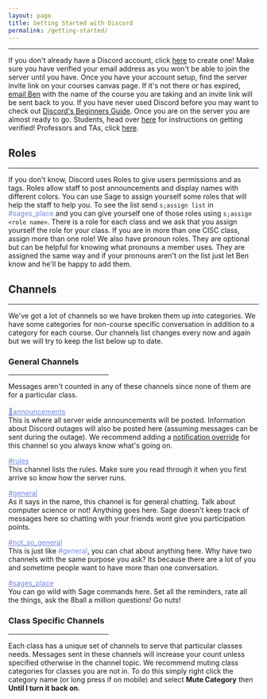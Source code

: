 ```yaml
---
layout: page
title: Getting Started with Discord
permalink: /getting-started/
---
```

<link rel="icon" href="/favicon.ico" type="image/x-icon" />

***
If you don't already have a Discord account, click [here](https://discord.com/register "Welcome to discord") to create one!
Make sure you have verified your email address as you won't be able to join the server until you have. Once you have your
account setup, find the server invite link on your courses canvas page. If it's not there or has expired, [email Ben](mailto:bensegal@udel.edu)
with the name of the course you are taking and an invite link will be sent back to you. If you have never used Discord before
you may want to check out [Discord's Beginners Guide](https://support.discord.com/hc/en-us/articles/360045138571-Beginner-s-Guide-to-Discord "Get learnt").
Once you are on the server you are almost ready to go. Students, head over [here](/verify/students/ "Let's go") for instructions on getting verified!
Professors and TAs, click [here](/verify/teachers/ "Teaching time").

## Roles
***
If you don't know, Discord uses Roles to give users permissions and as tags. Roles allow staff to post announcements and display names with different colors. You can
use Sage to assign yourself some roles that will help the staff to help you. To see the list send `s;assign list` in <span style="color:#738adb;">#sages_place</span> and you can give yourself one of those roles using `s;assign <role name>`. There is a role for each class and we ask that you assign yourself the role
for your class. If you are in more than one CISC class, assign more than one role! We also have pronoun roles. They are optional but can be helpful for knowing 
what pronouns a member uses. They are assigned the same way and if your pronouns aren't on the list just let Ben know and he'll be happy to add them.

## Channels
***
We've got a lot of channels so we have broken them up into categories. We have some categories for non-course specific conversation in addition to a 
category for each course. Our channels list changes every now and again but we will try to keep the list below up to date.

### General Channels
<hr style="margin-left: 0px; width: 40%;">

Messages aren't counted in any of these channels since none of them are for a particular class.\
</br>
<span style="text-decoration: underline; color:#738adb;">📣announcements</span>\
This is where all server wide announcements will be posted. Information about Discord outages will also be posted here (assuming messages can 
be sent during the outage). We recommend adding a
<a href="https://support.discord.com/hc/en-us/articles/215253258-Notifications-Settings-101#h_570c11eb-b007-4e7c-8ae8-77515ea40c6a" 
target="_blank">notification override</a> for this channel so you always know what's going on.

<span style="text-decoration: underline; color:#738adb;">#rules</span>\
This channel lists the rules. Make sure you read through it when you first arrive so know how the server runs.

<span style="text-decoration: underline; color:#738adb;">#general</span>\
As it says in the name, this channel is for general chatting. Talk about computer science or not! Anything goes here. Sage doesn't keep 
track of messages here so chatting with your friends wont give you participation points.

<span style="text-decoration: underline; color:#738adb;">#not_so_general</span>\
This is just like <span style="color:#738adb;">#general</span>, you can chat about anything here. Why have two channels with the same
purpose you ask? Its because there are a lot of you and sometime people want to have more than one conversation.

<span style="text-decoration: underline; color:#738adb;">#sages_place</span>\
You can go wild with Sage commands here. Set all the reminders, rate all the things, ask the 8ball a million questions! Go nuts!

### Class Specific Channels
<hr style="margin-left: 0px; width: 40%;">

Each class has a unique set of channels to serve that particular classes needs. Messages sent in these channels will increase your
count unless specified otherwise in the channel topic. We recommend muting class categories for classes you are not in. To do this
simply right click the category name (or long press if on mobile) and select **Mute Category** then **Until I turn it back on**.
